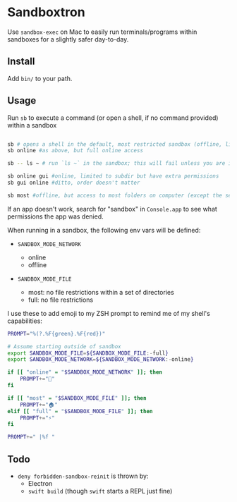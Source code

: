 # Sandboxtron

Use `sandbox-exec` on Mac to easily run terminals/programs within sandboxes for a slightly safer day-to-day.


## Install

Add `bin/` to your path.

## Usage

Run `sb` to execute a command (or open a shell, if no command provided) within a sandbox

```sh

sb # opens a shell in the default, most restricted sandbox (offline, limited to current working directory and subfolders)
sb online #as above, but full online access

sb -- ls ~ # run `ls ~` in the sandbox; this will fail unless you are invoking from ~

sb online gui #online, limited to subdir but have extra permissions
sb gui online #ditto, order doesn't matter

sb most #offline, but access to most folders on computer (except the secret ones)
```

If an app doesn't work, search for "sandbox" in `Console.app` to see what permissions the app was denied.

When running in a sandbox, the following env vars will be defined:

+ `SANDBOX_MODE_NETWORK`
  + online
  + offline
  
+ `SANDBOX_MODE_FILE`
  + most: no file restrictions within a set of directories
  + full: no file restrictions

I use these to add emoji to my ZSH prompt to remind me of my shell's capabilities:

```sh
PROMPT="%(?.%F{green}.%F{red})"

# Assume starting outside of sandbox
export SANDBOX_MODE_FILE=${SANDBOX_MODE_FILE:-full}
export SANDBOX_MODE_NETWORK=${SANDBOX_MODE_NETWORK:-online}

if [[ "online" = "$SANDBOX_MODE_NETWORK" ]]; then
    PROMPT+="📡"
fi

if [[ "most" = "$SANDBOX_MODE_FILE" ]]; then
    PROMPT+="🏠"
elif [[ "full" = "$SANDBOX_MODE_FILE" ]]; then
    PROMPT+="⚡"
fi

PROMPT+=" |%f "
```

## Todo

+ `deny forbidden-sandbox-reinit` is thrown by:
  + Electron
  + `swift build` (though `swift` starts a REPL just fine)
